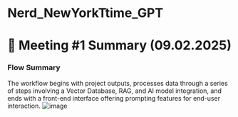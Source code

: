 # Nerd_NewYorkTtime_GPT

# 📝 **Meeting #1 Summary** (09.02.2025)
### Flow Summary
The workflow begins with project outputs, processes data through a series of steps involving a Vector Database, 
RAG, and AI model integration, and ends with a front-end interface offering prompting features for end-user interaction.
![image](https://github.com/user-attachments/assets/4cc30728-c455-44ce-9c6a-8edd6c0c0bf6)
